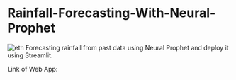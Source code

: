 # Rainfall-Forecasting-With-Neural-Prophet
![eth](https://user-images.githubusercontent.com/88129183/179402754-90880cc6-8e04-446e-bd24-83619f2e93be.png)
Forecasting rainfall from past data using Neural Prophet and deploy it using Streamlit.

Link of Web App:
